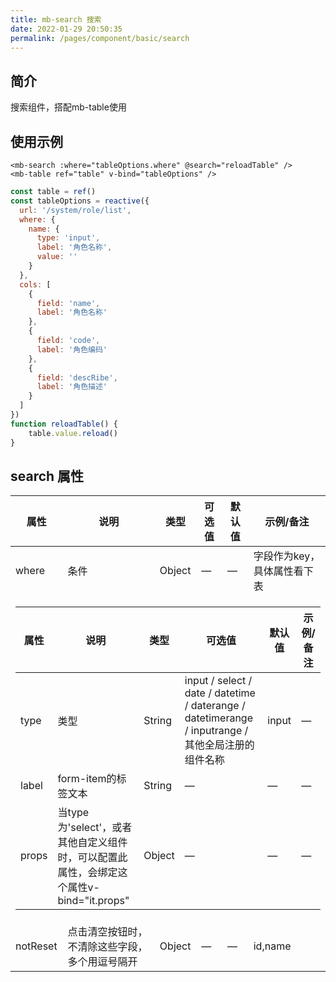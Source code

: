 ```yaml
---
title: mb-search 搜索
date: 2022-01-29 20:50:35
permalink: /pages/component/basic/search
---
```

## 简介
搜索组件，搭配mb-table使用

## 使用示例
```vue
<mb-search :where="tableOptions.where" @search="reloadTable" />
<mb-table ref="table" v-bind="tableOptions" />
```
```javascript
const table = ref()
const tableOptions = reactive({
  url: '/system/role/list',
  where: {
    name: {
      type: 'input',
      label: '角色名称',
      value: ''
    }
  },
  cols: [
    {
      field: 'name',
      label: '角色名称'
    },
    {
      field: 'code',
      label: '角色编码'
    },
    {
      field: 'descRibe',
      label: '角色描述'
    }
  ]
})
function reloadTable() {
    table.value.reload()
}
```

## search 属性
<table>
    <thead>
        <tr>
            <th>属性</th>
            <th>说明</th>
            <th>类型</th>
            <th>可选值</th>
            <th>默认值</th>
            <th>示例/备注</th>
        </tr>
    </thead>
    <tbody>
        <tr>
            <td>where</td>
            <td>条件</td>
            <td>Object</td>
            <td>—</td>
            <td>—</td>
            <td>字段作为key，具体属性看下表</td>
        </tr>
        <tr>
            <td colspan="6">
                <table>
                    <thead>
                        <tr>
                            <th>属性</th>
                            <th>说明</th>
                            <th>类型</th>
                            <th>可选值</th>
                            <th>默认值</th>
                            <th>示例/备注</th>
                        </tr>
                    </thead>
                    <tbody>
                        <tr>
                            <td>type</td>
                            <td>类型</td>
                            <td>String</td>
                            <td>input / select / date / datetime / daterange / datetimerange / inputrange / 其他全局注册的组件名称</td>
                            <td>input</td>
                            <td>—</td>
                        </tr>
                        <tr>
                            <td>label</td>
                            <td>form-item的标签文本</td>
                            <td>String</td>
                            <td>—</td>
                            <td>—</td>
                            <td>—</td>
                        </tr>
                        <tr>
                            <td>props</td>
                            <td>当type为'select'，或者其他自定义组件时，可以配置此属性，会绑定这个属性v-bind="it.props"</td>
                            <td>Object</td>
                            <td>—</td>
                            <td>—</td>
                            <td>—</td>
                        </tr>
                    </tbody>
                </table>
            </td>
        </tr>
        <tr>
            <td>notReset</td>
            <td>点击清空按钮时，不清除这些字段，多个用逗号隔开</td>
            <td>Object</td>
            <td>—</td>
            <td>—</td>
            <td>id,name</td>
        </tr>
    </tbody>
</table>
